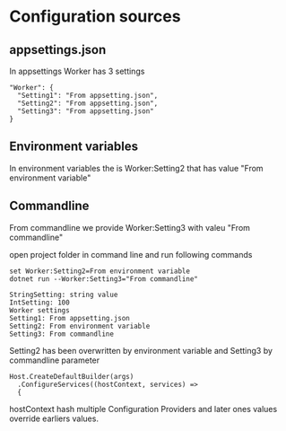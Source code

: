 # Configuration sources

## appsettings.json
In appsettings Worker has 3 settings
```
"Worker": {
  "Setting1": "From appsetting.json",
  "Setting2": "From appsetting.json",
  "Setting3": "From appsetting.json"
}
```
## Environment variables
In environment variables the is Worker:Setting2 that has value "From environment variable"

## Commandline
From commandline we provide Worker:Setting3 with valeu "From commandline"

open project folder in command line and run following commands
```
set Worker:Setting2=From environment variable
dotnet run --Worker:Setting3="From commandline"
```

```
StringSetting: string value
IntSetting: 100
Worker settings
Setting1: From appsetting.json
Setting2: From environment variable
Setting3: From commandline
```
Setting2 has been overwritten by environment variable and Setting3 by commandline parameter

```
Host.CreateDefaultBuilder(args)
  .ConfigureServices((hostContext, services) =>
  {
```
hostContext hash multiple Configuration Providers and later ones values override earliers values.
